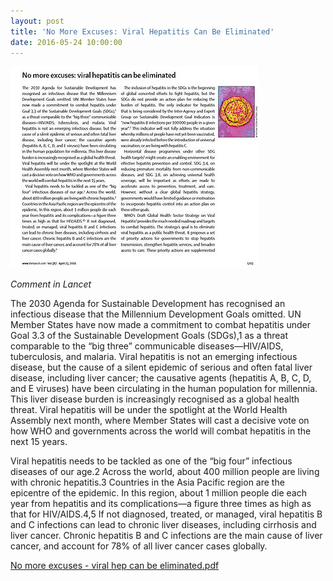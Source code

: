 ```yaml
---
layout: post
title: 'No More Excuses: Viral Hepatitis Can Be Eliminated'
date: 2016-05-24 10:00:00
---
```


![](/assets/images/no-more-excuses-viral-hepatitis-can-be-eliminated.jpg)

*Comment in Lancet*

The 2030 Agenda for Sustainable Development has recognised an infectious disease that the Millennium Development Goals omitted. UN Member States have now made a commitment to combat hepatitis under Goal 3.3 of the Sustainable Development Goals (SDGs),1 as a threat comparable to the “big three” communicable diseases—HIV/AIDS, tuberculosis, and malaria. Viral hepatitis is not an emerging infectious disease, but the cause of a silent epidemic of serious and often fatal liver disease, including liver cancer; the causative agents (hepatitis A, B, C, D, and E viruses) have been circulating in the human population for millennia. This liver disease burden is increasingly recognised as a global health threat. Viral hepatitis will be under the spotlight at the World Health Assembly next month, where Member States will cast a decisive vote on how WHO and governments across the world will combat hepatitis in the next 15 years.

Viral hepatitis needs to be tackled as one of the “big four” infectious diseases of our age.2 Across the world, about 400 million people are living with chronic hepatitis.3 Countries in the Asia Pacific region are the epicentre of the epidemic. In this region, about 1 million people die each year from hepatitis and its complications—a figure three times as high as that for HIV/AIDS.4,5 If not diagnosed, treated, or managed, viral hepatitis B and C infections can lead to chronic liver diseases, including cirrhosis and liver cancer. Chronic hepatitis B and C infections are the main cause of liver cancer, and account for 78% of all liver cancer cases globally.

[No more excuses - viral hep can be eliminated.pdf](https://jumpshare.com/v/3IYO6ClKBsNKmDgej03P)